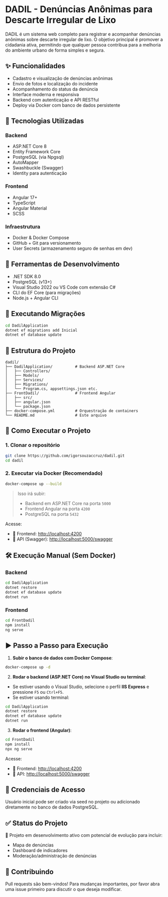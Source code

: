 # DADIL - Denúncias Anônimas para Descarte Irregular de Lixo

DADIL é um sistema web completo para registrar e acompanhar denúncias anônimas sobre descarte irregular de lixo. O objetivo principal é promover a cidadania ativa, permitindo que qualquer pessoa contribua para a melhoria do ambiente urbano de forma simples e segura.

## ✨ Funcionalidades

- Cadastro e visualização de denúncias anônimas
- Envio de fotos e localização do incidente
- Acompanhamento do status da denúncia
- Interface moderna e responsiva
- Backend com autenticação e API RESTful
- Deploy via Docker com banco de dados persistente

## 🧰 Tecnologias Utilizadas

### Backend

- ASP.NET Core 8
- Entity Framework Core
- PostgreSQL (via Npgsql)
- AutoMapper
- Swashbuckle (Swagger)
- Identity para autenticação

### Frontend

- Angular 17+
- TypeScript
- Angular Material
- SCSS

### Infraestrutura

- Docker & Docker Compose
- GitHub + Git para versionamento
- User Secrets (armazenamento seguro de senhas em dev)

## 🔧 Ferramentas de Desenvolvimento

- .NET SDK 8.0
- PostgreSQL (v13+)
- Visual Studio 2022 ou VS Code com extensão C#
- CLI do EF Core (para migrações)
- Node.js + Angular CLI

## 🧪 Executando Migrações

```bash
cd DadilApplication
dotnet ef migrations add Inicial
dotnet ef database update
```

## 📁 Estrutura do Projeto

```
dadil/
├── DadilApplication/          # Backend ASP.NET Core
│   ├── Controllers/
│   ├── Models/
│   ├── Services/
│   ├── Migrations/
│   └── Program.cs, appsettings.json etc.
├── FrontDadil/                # Frontend Angular
│   ├── src/
│   ├── angular.json
│   └── package.json
├── docker-compose.yml         # Orquestração de containers
└── README.md                  # Este arquivo
```

## 🚀 Como Executar o Projeto

### 1. Clonar o repositório

```bash
git clone https://github.com/igorsouzaccruz/dadil.git
cd dadil
```

### 2. Executar via Docker (Recomendado)

```bash
docker-compose up --build
```

> Isso irá subir:
> - Backend em ASP.NET Core na porta `5000`
> - Frontend Angular na porta `4200`
> - PostgreSQL na porta `5432`

Acesse:
- 🔗 Frontend: [http://localhost:4200](http://localhost:4200)
- 🔗 API (Swagger): [http://localhost:5000/swagger](http://localhost:5000/swagger)

## 🛠️ Execução Manual (Sem Docker)

### Backend

```bash
cd DadilApplication
dotnet restore
dotnet ef database update
dotnet run
```

### Frontend

```bash
cd FrontDadil
npm install
ng serve
```


## ▶️ Passo a Passo para Execução

1. **Subir o banco de dados com Docker Compose**:

```bash
docker-compose up -d
```

2. **Rodar o backend (ASP.NET Core) no Visual Studio ou terminal**:

- Se estiver usando o Visual Studio, selecione o perfil **IIS Express** e pressione `F5` ou `Ctrl+F5`.
- Se estiver usando terminal:

```bash
cd DadilApplication
dotnet restore
dotnet ef database update
dotnet run
```

3. **Rodar o frontend (Angular)**:

```bash
cd FrontDadil
npm install
npx ng serve
```

Acesse:
- 🔗 Frontend: [http://localhost:4200](http://localhost:4200)
- 🔗 API: [http://localhost:5000/swagger](http://localhost:5000/swagger)


## 🔐 Credenciais de Acesso

Usuário inicial pode ser criado via seed no projeto ou adicionado diretamente no banco de dados PostgreSQL.

## ✅ Status do Projeto

📌 Projeto em desenvolvimento ativo com potencial de evolução para incluir:
- Mapa de denúncias
- Dashboard de indicadores
- Moderação/administração de denúncias

## 🤝 Contribuindo

Pull requests são bem-vindos! Para mudanças importantes, por favor abra uma issue primeiro para discutir o que deseja modificar.
